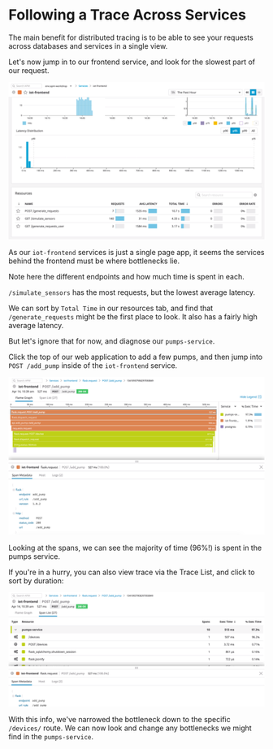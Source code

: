 # Following a Trace Across Services

The main benefit for distributed tracing is to be able to see your requests across databases and services in a single view.

Let's now jump in to our frontend service, and look for the slowest part of our request.

![Creating Facet Trace Search](../assets/create-facet-trace-search.gif)

As our `iot-frontend` services is just a single page app, it seems the services behind the frontend must be where bottlenecks lie.

Note here the different endpoints and how much time is spent in each.

`/simulate_sensors` has the most requests, but the lowest average latency. 

We can sort by `Total Time` in our resources tab, and find that `/generate_requests` might be the first place to look. It also has a fairly high average latency.

But let's ignore that for now, and diagnose our `pumps-service`.

Click the top of our web application to add a few pumps, and then jump into `POST /add_pump` inside of the `iot-frontend` service.

![Flame graph](../assets/trace-view.png)

Looking at the spans, we can see the majority of time (96%!) is spent in the pumps service.

If you're in a hurry, you can also view trace via the Trace List, and click to sort by duration:

![Trace List](../assets/trace-list.png)

With this info, we've narrowed the bottleneck down to the specific `/devices/` route. We can now look and change any bottlenecks we might find in the `pumps-service`.
